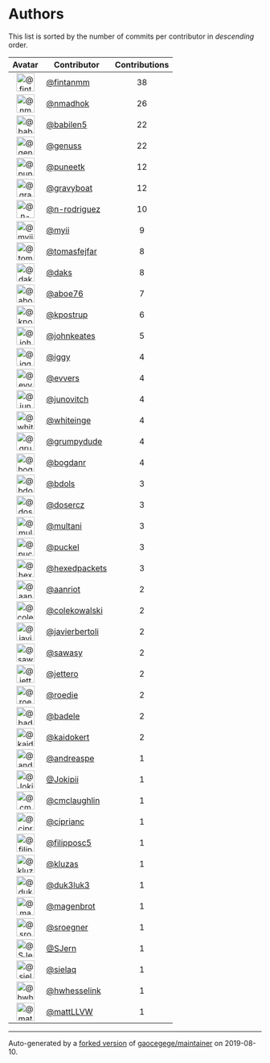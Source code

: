 # Authors

This list is sorted by the number of commits per contributor in _descending_ order.

Avatar|Contributor|Contributions
:-:|---|:-:
<img class='float-left rounded-1' src='https://avatars0.githubusercontent.com/u/1194646?v=4' width='36' height='36' alt='@fintanmm'>|[@fintanmm](https://github.com/fintanmm)|38
<img class='float-left rounded-1' src='https://avatars0.githubusercontent.com/u/3374962?v=4' width='36' height='36' alt='@nmadhok'>|[@nmadhok](https://github.com/nmadhok)|26
<img class='float-left rounded-1' src='https://avatars1.githubusercontent.com/u/117961?v=4' width='36' height='36' alt='@babilen5'>|[@babilen5](https://github.com/babilen5)|22
<img class='float-left rounded-1' src='https://avatars3.githubusercontent.com/u/3119969?v=4' width='36' height='36' alt='@genuss'>|[@genuss](https://github.com/genuss)|22
<img class='float-left rounded-1' src='https://avatars1.githubusercontent.com/u/528061?v=4' width='36' height='36' alt='@puneetk'>|[@puneetk](https://github.com/puneetk)|12
<img class='float-left rounded-1' src='https://avatars2.githubusercontent.com/u/1396878?v=4' width='36' height='36' alt='@gravyboat'>|[@gravyboat](https://github.com/gravyboat)|12
<img class='float-left rounded-1' src='https://avatars3.githubusercontent.com/u/3433835?v=4' width='36' height='36' alt='@n-rodriguez'>|[@n-rodriguez](https://github.com/n-rodriguez)|10
<img class='float-left rounded-1' src='https://avatars2.githubusercontent.com/u/10231489?v=4' width='36' height='36' alt='@myii'>|[@myii](https://github.com/myii)|9
<img class='float-left rounded-1' src='https://avatars0.githubusercontent.com/u/642928?v=4' width='36' height='36' alt='@tomasfejfar'>|[@tomasfejfar](https://github.com/tomasfejfar)|8
<img class='float-left rounded-1' src='https://avatars3.githubusercontent.com/u/52996?v=4' width='36' height='36' alt='@daks'>|[@daks](https://github.com/daks)|8
<img class='float-left rounded-1' src='https://avatars0.githubusercontent.com/u/1800660?v=4' width='36' height='36' alt='@aboe76'>|[@aboe76](https://github.com/aboe76)|7
<img class='float-left rounded-1' src='https://avatars2.githubusercontent.com/u/5655231?v=4' width='36' height='36' alt='@kpostrup'>|[@kpostrup](https://github.com/kpostrup)|6
<img class='float-left rounded-1' src='https://avatars3.githubusercontent.com/u/5306980?v=4' width='36' height='36' alt='@johnkeates'>|[@johnkeates](https://github.com/johnkeates)|5
<img class='float-left rounded-1' src='https://avatars1.githubusercontent.com/u/20441?v=4' width='36' height='36' alt='@iggy'>|[@iggy](https://github.com/iggy)|4
<img class='float-left rounded-1' src='https://avatars3.githubusercontent.com/u/4542588?v=4' width='36' height='36' alt='@evvers'>|[@evvers](https://github.com/evvers)|4
<img class='float-left rounded-1' src='https://avatars3.githubusercontent.com/u/2576974?v=4' width='36' height='36' alt='@junovitch'>|[@junovitch](https://github.com/junovitch)|4
<img class='float-left rounded-1' src='https://avatars2.githubusercontent.com/u/91293?v=4' width='36' height='36' alt='@whiteinge'>|[@whiteinge](https://github.com/whiteinge)|4
<img class='float-left rounded-1' src='https://avatars2.githubusercontent.com/u/7866613?v=4' width='36' height='36' alt='@grumpydude'>|[@grumpydude](https://github.com/grumpydude)|4
<img class='float-left rounded-1' src='https://avatars2.githubusercontent.com/u/1079875?v=4' width='36' height='36' alt='@bogdanr'>|[@bogdanr](https://github.com/bogdanr)|4
<img class='float-left rounded-1' src='https://avatars0.githubusercontent.com/u/286836?v=4' width='36' height='36' alt='@bdols'>|[@bdols](https://github.com/bdols)|3
<img class='float-left rounded-1' src='https://avatars1.githubusercontent.com/u/1196632?v=4' width='36' height='36' alt='@dosercz'>|[@dosercz](https://github.com/dosercz)|3
<img class='float-left rounded-1' src='https://avatars0.githubusercontent.com/u/65311?v=4' width='36' height='36' alt='@multani'>|[@multani](https://github.com/multani)|3
<img class='float-left rounded-1' src='https://avatars2.githubusercontent.com/u/451355?v=4' width='36' height='36' alt='@puckel'>|[@puckel](https://github.com/puckel)|3
<img class='float-left rounded-1' src='https://avatars1.githubusercontent.com/u/3689782?v=4' width='36' height='36' alt='@hexedpackets'>|[@hexedpackets](https://github.com/hexedpackets)|3
<img class='float-left rounded-1' src='https://avatars0.githubusercontent.com/u/8395913?v=4' width='36' height='36' alt='@aanriot'>|[@aanriot](https://github.com/aanriot)|2
<img class='float-left rounded-1' src='https://avatars0.githubusercontent.com/u/320670?v=4' width='36' height='36' alt='@colekowalski'>|[@colekowalski](https://github.com/colekowalski)|2
<img class='float-left rounded-1' src='https://avatars2.githubusercontent.com/u/242396?v=4' width='36' height='36' alt='@javierbertoli'>|[@javierbertoli](https://github.com/javierbertoli)|2
<img class='float-left rounded-1' src='https://avatars3.githubusercontent.com/u/1495845?v=4' width='36' height='36' alt='@sawasy'>|[@sawasy](https://github.com/sawasy)|2
<img class='float-left rounded-1' src='https://avatars3.githubusercontent.com/u/54520?v=4' width='36' height='36' alt='@jettero'>|[@jettero](https://github.com/jettero)|2
<img class='float-left rounded-1' src='https://avatars1.githubusercontent.com/u/1014038?v=4' width='36' height='36' alt='@roedie'>|[@roedie](https://github.com/roedie)|2
<img class='float-left rounded-1' src='https://avatars0.githubusercontent.com/u/2806307?v=4' width='36' height='36' alt='@badele'>|[@badele](https://github.com/badele)|2
<img class='float-left rounded-1' src='https://avatars3.githubusercontent.com/u/2791653?v=4' width='36' height='36' alt='@kaidokert'>|[@kaidokert](https://github.com/kaidokert)|2
<img class='float-left rounded-1' src='https://avatars2.githubusercontent.com/u/1135967?v=4' width='36' height='36' alt='@andreaspe'>|[@andreaspe](https://github.com/andreaspe)|1
<img class='float-left rounded-1' src='https://avatars2.githubusercontent.com/u/1269218?v=4' width='36' height='36' alt='@Jokipii'>|[@Jokipii](https://github.com/Jokipii)|1
<img class='float-left rounded-1' src='https://avatars2.githubusercontent.com/u/1061109?v=4' width='36' height='36' alt='@cmclaughlin'>|[@cmclaughlin](https://github.com/cmclaughlin)|1
<img class='float-left rounded-1' src='https://avatars2.githubusercontent.com/u/231699?v=4' width='36' height='36' alt='@ciprianc'>|[@ciprianc](https://github.com/ciprianc)|1
<img class='float-left rounded-1' src='https://avatars0.githubusercontent.com/u/2116658?v=4' width='36' height='36' alt='@filipposc5'>|[@filipposc5](https://github.com/filipposc5)|1
<img class='float-left rounded-1' src='https://avatars2.githubusercontent.com/u/1838307?v=4' width='36' height='36' alt='@kluzas'>|[@kluzas](https://github.com/kluzas)|1
<img class='float-left rounded-1' src='https://avatars2.githubusercontent.com/u/611471?v=4' width='36' height='36' alt='@duk3luk3'>|[@duk3luk3](https://github.com/duk3luk3)|1
<img class='float-left rounded-1' src='https://avatars0.githubusercontent.com/u/4865153?v=4' width='36' height='36' alt='@magenbrot'>|[@magenbrot](https://github.com/magenbrot)|1
<img class='float-left rounded-1' src='https://avatars0.githubusercontent.com/u/22272?v=4' width='36' height='36' alt='@sroegner'>|[@sroegner](https://github.com/sroegner)|1
<img class='float-left rounded-1' src='https://avatars0.githubusercontent.com/u/15972358?v=4' width='36' height='36' alt='@SJern'>|[@SJern](https://github.com/SJern)|1
<img class='float-left rounded-1' src='https://avatars1.githubusercontent.com/u/7736325?v=4' width='36' height='36' alt='@sielaq'>|[@sielaq](https://github.com/sielaq)|1
<img class='float-left rounded-1' src='https://avatars0.githubusercontent.com/u/2983497?v=4' width='36' height='36' alt='@hwhesselink'>|[@hwhesselink](https://github.com/hwhesselink)|1
<img class='float-left rounded-1' src='https://avatars2.githubusercontent.com/u/15060182?v=4' width='36' height='36' alt='@mattLLVW'>|[@mattLLVW](https://github.com/mattLLVW)|1

---

Auto-generated by a [forked version](https://github.com/myii/maintainer) of [gaocegege/maintainer](https://github.com/gaocegege/maintainer) on 2019-08-10.
